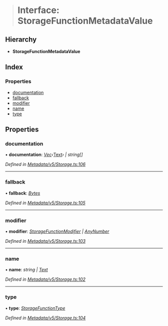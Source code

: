> # Interface: StorageFunctionMetadataValue

## Hierarchy

* **StorageFunctionMetadataValue**

## Index

### Properties

* [documentation](_metadata_v5_storage_.storagefunctionmetadatavalue.md#documentation)
* [fallback](_metadata_v5_storage_.storagefunctionmetadatavalue.md#fallback)
* [modifier](_metadata_v5_storage_.storagefunctionmetadatavalue.md#modifier)
* [name](_metadata_v5_storage_.storagefunctionmetadatavalue.md#name)
* [type](_metadata_v5_storage_.storagefunctionmetadatavalue.md#type)

## Properties

###  documentation

• **documentation**: *[Vec](../classes/_codec_vec_.vec.md)‹*[Text](../classes/_primitive_text_.text.md)*› | string[]*

*Defined in [Metadata/v5/Storage.ts:106](https://github.com/polkadot-js/api/blob/908e9a8/packages/types/src/Metadata/v5/Storage.ts#L106)*

___

###  fallback

• **fallback**: *[Bytes](../classes/_primitive_bytes_.bytes.md)*

*Defined in [Metadata/v5/Storage.ts:105](https://github.com/polkadot-js/api/blob/908e9a8/packages/types/src/Metadata/v5/Storage.ts#L105)*

___

###  modifier

• **modifier**: *[StorageFunctionModifier](../classes/_metadata_v0_storage_.storagefunctionmodifier.md) | [AnyNumber](../modules/_types_.md#anynumber)*

*Defined in [Metadata/v5/Storage.ts:103](https://github.com/polkadot-js/api/blob/908e9a8/packages/types/src/Metadata/v5/Storage.ts#L103)*

___

###  name

• **name**: *string | [Text](../classes/_primitive_text_.text.md)*

*Defined in [Metadata/v5/Storage.ts:102](https://github.com/polkadot-js/api/blob/908e9a8/packages/types/src/Metadata/v5/Storage.ts#L102)*

___

###  type

• **type**: *[StorageFunctionType](../classes/_metadata_v5_storage_.storagefunctiontype.md)*

*Defined in [Metadata/v5/Storage.ts:104](https://github.com/polkadot-js/api/blob/908e9a8/packages/types/src/Metadata/v5/Storage.ts#L104)*